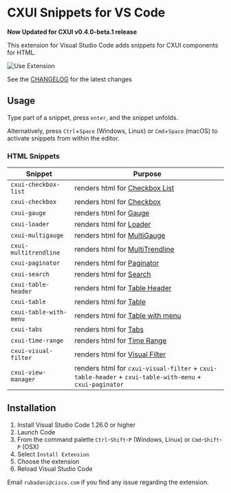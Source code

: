 # CXUI Snippets for VS Code

**Now Updated for CXUI  v0.4.0-beta.1 release**

This extension for Visual Studio Code adds snippets for CXUI components for HTML.

![Use Extension](/images/cxui-snippet-demo.gif)

See the [CHANGELOG](CHANGELOG.md) for the latest changes

## Usage

Type part of a snippet, press `enter`, and the snippet unfolds.

Alternatively, press `Ctrl`+`Space` (Windows, Linux) or `Cmd`+`Space` (macOS) to activate snippets from within the editor.


### HTML Snippets

| Snippet              | Purpose                                             |
| -------------------- | --------------------------------------------------- |
| `cxui-checkbox-list` | renders html for [Checkbox List](http://cxui-components.cisco.com/?path=/docs/components-checkbox-list-basic--basic)                 |
| `cxui-checkbox`      | renders html for [Checkbox](http://cxui-components.cisco.com/?path=/docs/components-checkbox-basic--basic)                         |
| `cxui-gauge`         | renders html for [Gauge](http://cxui-components.cisco.com/?path=/docs/components-gauge-default--default-story)                            |
| `cxui-loader`         | renders html for [Loader](http://cxui-components.cisco.com/?path=/docs/components-loader-default--loader)                            |
| `cxui-multigauge`         | renders html for [MultiGauge](http://cxui-components.cisco.com/?path=/docs/components-multigauge-default--default-story)                            |
| `cxui-multitrendline`         | renders html for [MultiTrendline](http://cxui-components.cisco.com/?path=/docs/components-multitrendline-default-multi-line--default-multi-line)                            |
| `cxui-paginator`         | renders html for [Paginator](http://cxui-components.cisco.com/path=/docs/components-paginator--basic)                            |
| `cxui-search`         | renders html for [Search](http://cxui-components.cisco.com/?path=/docs/components-search-basic--basic)                            |
| `cxui-table-header`         | renders html for [Table Header](http://cxui-components.cisco.com/?path=/docs/components-tableheader-basic--basic)                            |
| `cxui-table`         | renders html for [Table](http://cxui-components.cisco.com/?path=/docs/components-table-default--default-story)                            |
| `cxui-table-with-menu`         | renders html for [Table with menu](http://cxui-components.cisco.com/?path=/docs/components-table-kebab-more-options--kebab-more-options)                            |
| `cxui-tabs`         | renders html for [Tabs](http://cxui-components.cisco.com/?path=/docs/components-tabs-default--tabs-block)                            |
| `cxui-time-range`         | renders html for [Time Range](http://cxui-components.cisco.com/?path=/docs/components-timerange-default--time-range)                            |
| `cxui-visual-filter`         | renders html for [Visual Filter](http://cxui-components.cisco.com//?path=/docs/components-visual-filters-default--default-story)                            |
| `cxui-view-manager`         | renders html for `cxui-visual-filter` + `cxui-table-header` + `cxui-table-with-menu` + `cxui-paginator`                |


## Installation

1. Install Visual Studio Code 1.26.0 or higher
1. Launch Code
1. From the command palette `Ctrl`-`Shift`-`P` (Windows, Linux) or `Cmd`-`Shift`-`P` (OSX)
1. Select `Install Extension`
1. Choose the extension
1. Reload Visual Studio Code


Email `rubadani@cisco.com` if you find any issue regarding the extension.